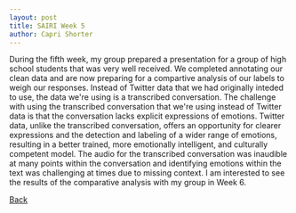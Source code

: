 ```yaml
---
layout: post
title: SAIRI Week 5
author: Capri Shorter
---
```


During the fifth week, my group prepared a presentation for a group of high school students that was very well received. 
We completed annotating our clean data and are now preparing for a compartive analysis of our labels to weigh our responses. 
Instead of Twitter data that we had originally inteded to use, the data we're using is a transcribed conversation. The challenge 
with using the transcribed conversation that we're using instead of Twitter data is that the conversation lacks explicit expressions 
of emotions. Twitter data, unlike the transcribed conversation, offers an opportunity for clearer expressions and the detection and 
labeling of a wider range of emotions, resulting in a better trained, more emotionally intelligent, and culturally competent model.
The audio for the transcribed conversation was inaudible at many points within the conversation and identifying emotions within 
the text was challenging at times due to missing context. I am interested to see the results of the comparative analysis with my
group in Week 6.




[Back](./)

